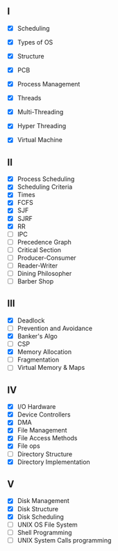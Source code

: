 ## I
- [x] Scheduling
- [x] Types of OS
- [x] Structure
- [x] PCB
- [x] Process Management
- [x] Threads
- [x] Multi-Threading
- [x] Hyper Threading
- [x] Virtual Machine


## II
- [x] Process Scheduling
- [x] Scheduling Criteria
- [x] Times
- [x] FCFS
- [x] SJF
- [x] SJRF
- [x] RR
- [ ] IPC
- [ ] Precedence Graph
- [ ] Critical Section
- [ ] Producer-Consumer
- [ ] Reader-Writer
- [ ] Dining Philosopher
- [ ] Barber Shop

## III
- [x] Deadlock
- [ ] Prevention and Avoidance
- [x] Banker's Algo
- [ ] CSP
- [x] Memory Allocation
- [ ] Fragmentation
- [ ] Virtual Memory & Maps

## IV
- [x] I/O Hardware
- [x] Device Controllers
- [x] DMA
- [x] File Management
- [x] File Access Methods
- [x] File ops
- [ ] Directory Structure
- [x] Directory Implementation

## V
- [x] Disk Management
- [x] Disk Structure
- [x] Disk Scheduling
- [ ] UNIX OS File System
- [ ] Shell Programming
- [ ] UNIX System Calls programming
